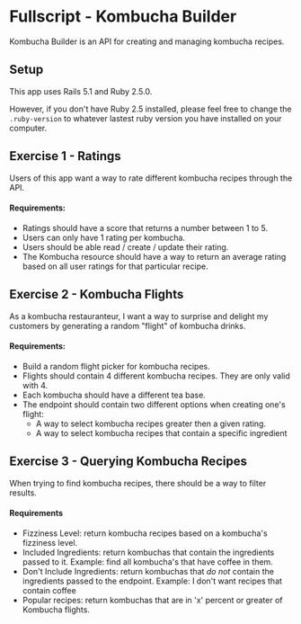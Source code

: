 # Fullscript - Kombucha Builder

Kombucha Builder is an API for creating and managing kombucha recipes.

## Setup
This app uses Rails 5.1 and Ruby 2.5.0.

However, if you don't have Ruby 2.5 installed, please feel free to change the `.ruby-version` to whatever lastest ruby version you have installed on your computer.

## Exercise 1 - Ratings

Users of this app want a way to rate different kombucha recipes through the API.

#### Requirements:
* Ratings should have a score that returns a number between 1 to 5.
* Users can only have 1 rating per kombucha.
* Users should be able read / create / update their rating.
* The Kombucha resource should have a way to return an average rating based on all user ratings for that particular recipe.

## Exercise 2 - Kombucha Flights

As a kombucha restauranteur, I want a way to surprise and delight my customers by generating a random "flight" of kombucha drinks.

#### Requirements:
* Build a random flight picker for kombucha recipes.
* Flights should contain 4 different kombucha recipes. They are only valid with 4.
* Each kombucha should have a different tea base.
* The endpoint should contain two different options when creating one's flight:
  * A way to select kombucha recipes greater then a given rating.
  * A way to select kombucha recipes that contain a specific ingredient

## Exercise 3 - Querying Kombucha Recipes

When trying to find kombucha recipes, there should be a way to filter results.

#### Requirements
* Fizziness Level: return kombucha recipes based on a kombucha's fizziness level.
* Included Ingredients: return kombuchas that contain the ingredients passed to it. Example: find all kombucha's that have coffee in them.
* Don't Include Ingredients: return kombuchas that *do not* contain the ingredients passed to the endpoint. Example: I don't want recipes that contain coffee
* Popular recipes: return kombuchas that are in 'x' percent or greater of Kombucha flights.
